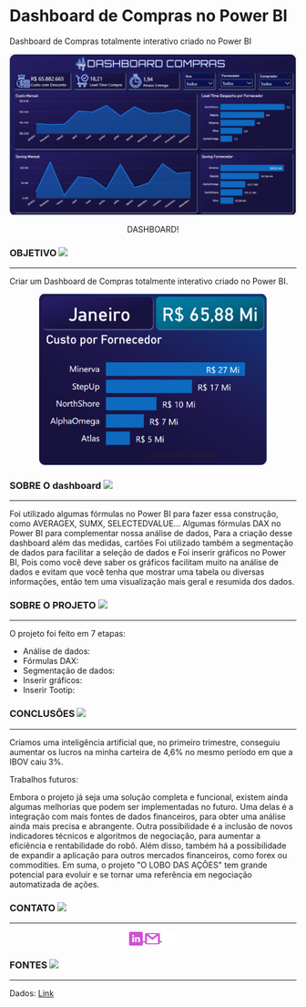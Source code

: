 # Dashboard de Compras no Power BI
Dashboard de Compras totalmente interativo criado no Power BI
 
<p align= "center">
<img src="https://github.com/Andersonpinaj1/Dashboard-de-Compras-no-Power-BI/blob/main/Dashboard.png" min-width="300px" max-width="200px" width="750px" > 
</p>
<p align= "center">
DASHBOARD!
</p>

 

### **OBJETIVO** <img width="15px" src="https://github.com/Andersonpinaj1/O_LOBO_DAS_ACOES/blob/main/money1o.gif" /> 
***
Criar um Dashboard de Compras totalmente interativo criado no Power BI.

<p align= "center">
<img src="https://github.com/Andersonpinaj1/Dashboard-de-Compras-no-Power-BI/blob/main/Tootip.png" min-width="500px" max-width="400px" width="400px" >
</p>

 
 ### **SOBRE O dashboard** <img width="15px" src="https://github.com/Andersonpinaj1/O_LOBO_DAS_ACOES/blob/main/money1o.gif" />  
***
Foi utilizado algumas fórmulas no Power BI para fazer essa construção, como AVERAGEX, SUMX, SELECTEDVALUE... Algumas fórmulas DAX no Power BI para complementar nossa análise de dados, Para a criação desse dashboard além das medidas, cartões Foi utilizado também a segmentação de dados para facilitar a seleção de dados e Foi inserir gráficos no Power BI, Pois como você deve saber os gráficos facilitam muito na análise de dados e evitam que você tenha que mostrar uma tabela ou diversas informações, então tem uma visualização mais geral e resumida dos dados.



 ### **SOBRE O PROJETO** <img width="15px" src="https://github.com/Andersonpinaj1/O_LOBO_DAS_ACOES/blob/main/money1o.gif" />  
***
O projeto foi feito em 7 etapas: 

- Análise de dados:
- Fórmulas DAX:
- Segmentação de dados:
- Inserir gráficos:
- Inserir Tootip:  

### **CONCLUSÕES** <img width="15px" src="https://github.com/Andersonpinaj1/O_LOBO_DAS_ACOES/blob/main/money1o.gif" /> 
***
Criamos uma inteligência artificial que, no primeiro trimestre, conseguiu aumentar os lucros na minha carteira de 4,6% no mesmo período em que a IBOV caiu 3%.

Trabalhos futuros:

Embora o projeto já seja uma solução completa e funcional, existem ainda algumas melhorias que podem ser implementadas no futuro. Uma delas é a integração com mais fontes de dados financeiros, para obter uma análise ainda mais precisa e abrangente. Outra possibilidade é a inclusão de novos indicadores técnicos e algoritmos de negociação, para aumentar a eficiência e rentabilidade do robô. Além disso, também há a possibilidade de expandir a aplicação para outros mercados financeiros, como forex ou commodities. Em suma, o projeto "O LOBO DAS AÇÕES" tem grande potencial para evoluir e se tornar uma referência em negociação automatizada de ações.

 

### **CONTATO** <img width="30px" src="https://github.com/Andersonpinaj1/O_LOBO_DAS_ACOES/blob/main/money1o.gif" /> 
***


<p align="center"> <a  href="https://www.linkedin.com/in/marivaldotorres/">
 </p>

 <p align="center">
<a  href="https://www.linkedin.com/in/anderson-pina/">
    <img align="center"alt="Junior Torres | Linkedin" target="_blank" width="24px" src="https://github.com/JuniorTorresMTJ/TowerBank/blob/main/img/linkedin.png" />
  </a>

  <a href="mailto:andersonpinajr@gmail.com">
    <img align="center" alt="Junior Torres | Gmail" target="_blank" width="26px" src="https://github.com/JuniorTorresMTJ/TowerBank/blob/main/img/gmail.png" />
  </a>
  <a href="https://github.com/Andersonpinaj1">
    <img align="center" alt="Junior Torres | Github" target="_blank" width="26px" src="https://github.com/JuniorTorresMTJ/Projeto_DeuPositivo/blob/main/image/github.svg" />
  </a>
 </p>


### **FONTES** <img width="30px" src="https://github.com/Andersonpinaj1/O_LOBO_DAS_ACOES/blob/main/money1o.gif" /> 
***

Dados: [Link](https://onedrive.live.com/edit.aspx?resid=A45A75BCE7A8A1E9!389&ithint=file%2cxlsx&ct=1677108126410&wdOrigin=OFFICECOM-WEB.START.EDGEWORTH)
 
